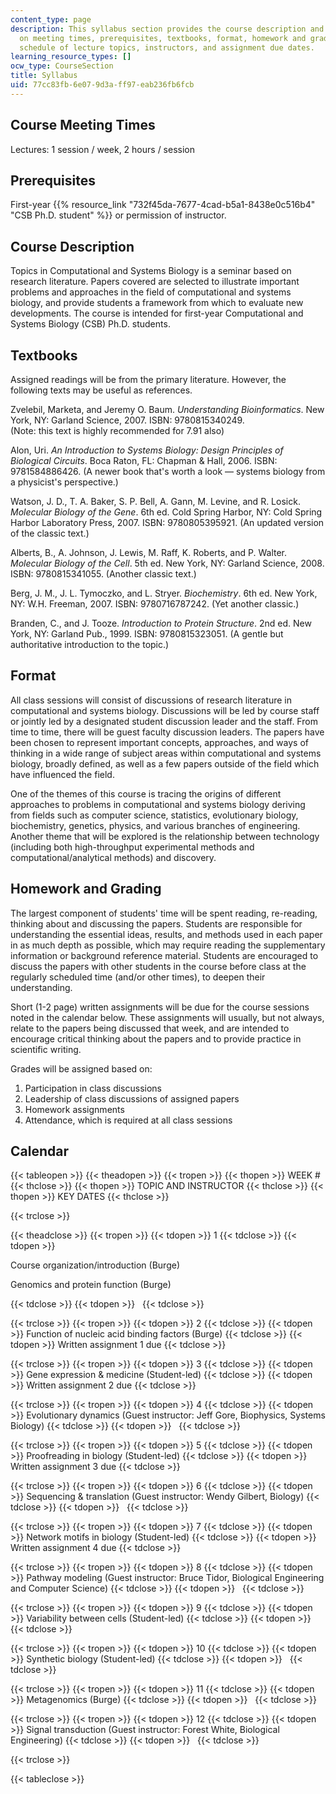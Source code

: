 ```yaml
---
content_type: page
description: This syllabus section provides the course description and information
  on meeting times, prerequisites, textbooks, format, homework and grading, and the
  schedule of lecture topics, instructors, and assignment due dates.
learning_resource_types: []
ocw_type: CourseSection
title: Syllabus
uid: 77cc83fb-6e07-9d3a-ff97-eab236fb6fcb
---
```


Course Meeting Times
--------------------

Lectures: 1 session / week, 2 hours / session

Prerequisites
-------------

First-year {{% resource_link "732f45da-7677-4cad-b5a1-8438e0c516b4" "CSB Ph.D. student" %}} or permission of instructor.

Course Description
------------------

Topics in Computational and Systems Biology is a seminar based on research literature. Papers covered are selected to illustrate important problems and approaches in the field of computational and systems biology, and provide students a framework from which to evaluate new developments. The course is intended for first-year Computational and Systems Biology (CSB) Ph.D. students.

Textbooks
---------

Assigned readings will be from the primary literature. However, the following texts may be useful as references.

Zvelebil, Marketa, and Jeremy O. Baum. _Understanding Bioinformatics_. New York, NY: Garland Science, 2007. ISBN: 9780815340249.  
(Note: this text is highly recommended for 7.91 also)

Alon, Uri. _An Introduction to Systems Biology: Design Principles of Biological Circuits_. Boca Raton, FL: Chapman & Hall, 2006. ISBN: 9781584886426. (A newer book that's worth a look — systems biology from a physicist's perspective.)

Watson, J. D., T. A. Baker, S. P. Bell, A. Gann, M. Levine, and R. Losick. _Molecular Biology of the Gene_. 6th ed. Cold Spring Harbor, NY: Cold Spring Harbor Laboratory Press, 2007. ISBN: 9780805395921. (An updated version of the classic text.)

Alberts, B., A. Johnson, J. Lewis, M. Raff, K. Roberts, and P. Walter. _Molecular Biology of the Cell_. 5th ed. New York, NY: Garland Science, 2008. ISBN: 9780815341055. (Another classic text.)

Berg, J. M., J. L. Tymoczko, and L. Stryer. _Biochemistry_. 6th ed. New York, NY: W.H. Freeman, 2007. ISBN: 9780716787242. (Yet another classic.)

Branden, C., and J. Tooze. _Introduction to Protein Structure_. 2nd ed. New York, NY: Garland Pub., 1999. ISBN: 9780815323051. (A gentle but authoritative introduction to the topic.)

Format
------

All class sessions will consist of discussions of research literature in computational and systems biology. Discussions will be led by course staff or jointly led by a designated student discussion leader and the staff. From time to time, there will be guest faculty discussion leaders. The papers have been chosen to represent important concepts, approaches, and ways of thinking in a wide range of subject areas within computational and systems biology, broadly defined, as well as a few papers outside of the field which have influenced the field.

One of the themes of this course is tracing the origins of different approaches to problems in computational and systems biology deriving from fields such as computer science, statistics, evolutionary biology, biochemistry, genetics, physics, and various branches of engineering. Another theme that will be explored is the relationship between technology (including both high-throughput experimental methods and computational/analytical methods) and discovery.

Homework and Grading
--------------------

The largest component of students' time will be spent reading, re-reading, thinking about and discussing the papers. Students are responsible for understanding the essential ideas, results, and methods used in each paper in as much depth as possible, which may require reading the supplementary information or background reference material. Students are encouraged to discuss the papers with other students in the course before class at the regularly scheduled time (and/or other times), to deepen their understanding.

Short (1-2 page) written assignments will be due for the course sessions noted in the calendar below. These assignments will usually, but not always, relate to the papers being discussed that week, and are intended to encourage critical thinking about the papers and to provide practice in scientific writing.

Grades will be assigned based on:

1.  Participation in class discussions
2.  Leadership of class discussions of assigned papers
3.  Homework assignments
4.  Attendance, which is required at all class sessions

Calendar
--------

{{< tableopen >}}
{{< theadopen >}}
{{< tropen >}}
{{< thopen >}}
WEEK #
{{< thclose >}}
{{< thopen >}}
TOPIC AND INSTRUCTOR
{{< thclose >}}
{{< thopen >}}
KEY DATES
{{< thclose >}}

{{< trclose >}}

{{< theadclose >}}
{{< tropen >}}
{{< tdopen >}}
1
{{< tdclose >}}
{{< tdopen >}}


Course organization/introduction (Burge)

Genomics and protein function (Burge)


{{< tdclose >}}
{{< tdopen >}}
 
{{< tdclose >}}

{{< trclose >}}
{{< tropen >}}
{{< tdopen >}}
2
{{< tdclose >}}
{{< tdopen >}}
Function of nucleic acid binding factors (Burge)
{{< tdclose >}}
{{< tdopen >}}
Written assignment 1 due
{{< tdclose >}}

{{< trclose >}}
{{< tropen >}}
{{< tdopen >}}
3
{{< tdclose >}}
{{< tdopen >}}
Gene expression & medicine (Student-led)
{{< tdclose >}}
{{< tdopen >}}
Written assignment 2 due
{{< tdclose >}}

{{< trclose >}}
{{< tropen >}}
{{< tdopen >}}
4
{{< tdclose >}}
{{< tdopen >}}
Evolutionary dynamics (Guest instructor: Jeff Gore, Biophysics, Systems Biology)
{{< tdclose >}}
{{< tdopen >}}
 
{{< tdclose >}}

{{< trclose >}}
{{< tropen >}}
{{< tdopen >}}
5
{{< tdclose >}}
{{< tdopen >}}
Proofreading in biology (Student-led)
{{< tdclose >}}
{{< tdopen >}}
Written assignment 3 due
{{< tdclose >}}

{{< trclose >}}
{{< tropen >}}
{{< tdopen >}}
6
{{< tdclose >}}
{{< tdopen >}}
Sequencing & translation (Guest instructor: Wendy Gilbert, Biology)
{{< tdclose >}}
{{< tdopen >}}
 
{{< tdclose >}}

{{< trclose >}}
{{< tropen >}}
{{< tdopen >}}
7
{{< tdclose >}}
{{< tdopen >}}
Network motifs in biology (Student-led)
{{< tdclose >}}
{{< tdopen >}}
Written assignment 4 due
{{< tdclose >}}

{{< trclose >}}
{{< tropen >}}
{{< tdopen >}}
8
{{< tdclose >}}
{{< tdopen >}}
Pathway modeling (Guest instructor: Bruce Tidor, Biological Engineering and Computer Science)
{{< tdclose >}}
{{< tdopen >}}
 
{{< tdclose >}}

{{< trclose >}}
{{< tropen >}}
{{< tdopen >}}
9
{{< tdclose >}}
{{< tdopen >}}
Variability between cells (Student-led)
{{< tdclose >}}
{{< tdopen >}}
 
{{< tdclose >}}

{{< trclose >}}
{{< tropen >}}
{{< tdopen >}}
10
{{< tdclose >}}
{{< tdopen >}}
Synthetic biology (Student-led)
{{< tdclose >}}
{{< tdopen >}}
 
{{< tdclose >}}

{{< trclose >}}
{{< tropen >}}
{{< tdopen >}}
11
{{< tdclose >}}
{{< tdopen >}}
Metagenomics (Burge)
{{< tdclose >}}
{{< tdopen >}}
 
{{< tdclose >}}

{{< trclose >}}
{{< tropen >}}
{{< tdopen >}}
12
{{< tdclose >}}
{{< tdopen >}}
Signal transduction (Guest instructor: Forest White, Biological Engineering)
{{< tdclose >}}
{{< tdopen >}}
 
{{< tdclose >}}

{{< trclose >}}

{{< tableclose >}}